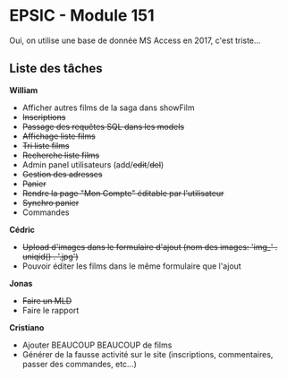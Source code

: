 # EPSIC - Module 151

Oui, on utilise une base de donnée MS Access en 2017, c'est triste...

## Liste des tâches

**William**

* Afficher autres films de la saga dans showFilm
* ~~Inscriptions~~
* ~~Passage des requêtes SQL dans les models~~
* ~~Affichage liste films~~
* ~~Tri liste films~~
* ~~Recherche liste films~~
* Admin panel utilisateurs (add/~~edit~~/~~del~~)
* ~~Gestion des adresses~~
* ~~Panier~~
* ~~Rendre la page "Mon Compte" éditable par l'utilisateur~~
* ~~Synchro panier~~
* Commandes

**Cédric**

* ~~Upload d'images dans le formulaire d'ajout (nom des images: 'img_' . uniqid() . '.jpg')~~
* Pouvoir éditer les films dans le même formulaire que l'ajout

**Jonas**

* ~~Faire un MLD~~
* Faire le rapport

**Cristiano**

* Ajouter BEAUCOUP BEAUCOUP de films
* Générer de la fausse activité sur le site (inscriptions, commentaires, passer des commandes, etc...)
